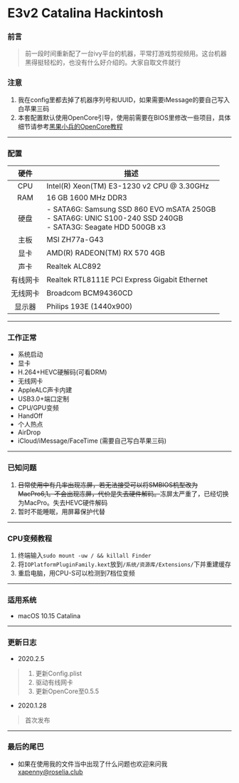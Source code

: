 

# E3v2 Catalina Hackintosh

### 前言

> 前一段时间重新配了一台ivy平台的机器，平常打游戏剪视频用。这台机器黑得挺轻松的，也没有什么好介绍的。大家自取文件就行

### 注意

1. 我在config里都去掉了机器序列号和UUID，如果需要iMessage的要自己写入白苹果三码
2. 本套配置默认使用OpenCore引导，使用前需要在BIOS里修改一些项目，具体细节请参考[黑果小兵的OpenCore教程](https://blog.daliansky.net/OpenCore-BootLoader.html)

---

### 配置

|   硬件   | 描述                                                         |
| :------: | ------------------------------------------------------------ |
|   CPU    | Intel(R) Xeon(TM) E3-1230 v2 CPU @ 3.30GHz                   |
|   RAM    | 16 GB 1600 MHz DDR3                                          |
|   硬盘   | - SATA6G: Samsung SSD 860 EVO mSATA 250GB <br/>- SATA6G: UNIC S100-240 SSD 240GB<br/>- SATA3G: Seagate HDD 500GB x3 |
|   主板   | MSI ZH77a-G43                                                |
|   显卡   | AMD(R) RADEON(TM) RX 570 4GB                                 |
|   声卡   | Realtek ALC892                                               |
| 有线网卡 | Realtek RTL8111E PCI Express Gigabit Ethernet                |
| 无线网卡 | Broadcom BCM94360CD                                          |
|  显示器  | Philips 193E (1440x900)                                      |

---

### 工作正常

- 系统启动
- 显卡
- H.264+HEVC硬解码(可看DRM)
- 无线网卡
- AppleALC声卡内建
- USB3.0+端口定制
- CPU/GPU变频
- HandOff
- 个人热点
- AirDrop
- iCloud/iMessage/FaceTime (需要自己写白苹果三码)

---

### 已知问题

1. ~~日常使用中有几率出现冻屏，若无法接受可以将SMBIOS机型改为MacPro6,1。不会出现冻屏，代价是失去硬件解码。~~冻屏太严重了，已经切换为MacPro。失去HEVC硬件解码
3. 暂时不能睡眠，用屏幕保护代替

---

### CPU变频教程

1. 终端输入`sudo mount -uw / && killall Finder`
2. 将`IOPlatformPluginFamily.kext`放到`/系统/资源库/Extensions/`下并重建缓存
3. 重启电脑，用CPU-S可以检测到7档位变频

---

### 适用系统

- macOS 10.15 Catalina

---

### 更新日志

- 2020.2.5

> 1. 更新Config.plist
> 2. 驱动有线网卡
> 3. 更新OpenCore至0.5.5


- 2020.1.28

> 首次发布

---

### 最后的尾巴

- 如果在使用我的文件当中出现了什么问题也欢迎来问我<xapenny@roselia.club>